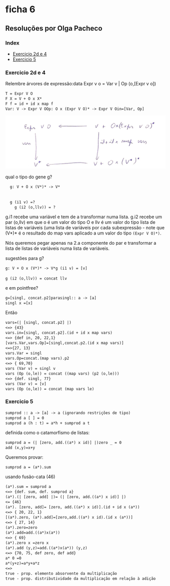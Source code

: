 
# ficha 6

## Resoluções por Olga Pacheco

### Index

-  [Exercicio 2d e 4](#ex2d4)
-  [Exercicio 5](#ex5)

  

### <a id="ex2d4"></a> Exercicio 2d e 4

  

Relembre árvores de expressão:data Expr v o = Var v | Op (o,[Expr v o])

    T = Expr V O
    F X = V + O x X*
    F f = id + id x map f
    Var: V -> Expr V OOp: O x (Expr V O)* -> Expr V Oin=[Var, Op]

  

![](https://github.com/giventofly/cp1920/blob/master/ficha6/f62d.png)


qual o tipo do gene g?

      g: V + O x (V*)* -> V*
    

      g (i1 v) =?
        g (i2 (o,llv)) = ?

g.i1 recebe uma variável e tem de a transformar numa lista.
g.i2 recebe um par (o,llv) em que o é um valor do tipo O e llv é um valor do tipo lista de listas de variáveis (uma lista de variáveis por cada subexpressão - note que (V*)* é o resultado do map vars aplicado a um valor do tipo `(Expr V O)*)`.

  

Nós queremos pegar apenas na 2.a componente do par e transformar a lista de listas de variáveis numa lista de variáveis.

  

sugestões para g?

  

    g: V + O x (V*)* -> V*g (i1 v) = [v]
    
    g (i2 (o,llv)) = concat llv

  

e em pointfree?

    g=[singl, concat.p2]parasingl:: a -> [a]
    singl x =[x]

  

Então

  

    vars=(| [singl, concat.p2] |)
    <=> {43}   
    vars.in=[singl, concat.p2].(id + id x map vars)    
    <=> {def in, 20, 22,1}    
    [vars.Var,vars.Op]=[singl,concat.p2.(id x map vars)]    
    <=>{27, 13}    
    vars.Var = singl    
    vars.Op=concat.(map vars).p2    
    <=> { 69,70}    
    vars (Var v) = singl v    
    vars (Op (o,le)) = concat ((map vars) (p2 (o,le)))    
    <=> {def. singl, 77}    
    vars (Var v) = [v]    
    vars (Op (o,le)) = concat (map vars le)

  

### <a id="ex5"></a> Exercicio 5

  

    sumprod :: a -> [a] -> a (ignorando restrições de tipo)    
    sumprod a [ ] = 0    
    sumprod a (h : t) = a*h + sumprod a t

  
definida como o catamorfismo de listas:

  

    sumprod a = (| [zero, add.((a*) x id)] |)zero _ = 0
    add (x,y)=x+y

  

Queremos provar:

    sumprod a = (a*).sum

usando fusão-cata (46)
    
    (a*).sum = sumprod a    
    <=> {def. sum, def. sumprod a}    
    (a*).(| [zero, add] |)= (| [zero, add.((a*) x id)] |)    
    <= {46}    
    (a*). [zero, add]= [zero, add.((a*) x id)].(id + id x (a*))    
    <=> { 20, 22, 1}    
    [(a*).zero, (a*).add]=[zero,add.((a*) x id).(id x (a*))]    
    <=> { 27, 14}    
    (a*).zero=zero    
    (a*).add=add.((a*)x(a*))    
    <=> { 69}    
    (a*).zero x =zero x    
    (a*).add (y,z)=add.((a*)x(a*)) (y,z)    
    <=> {70, 75, def zero, def add}    
    a* 0 =0    
    a*(y+z)=a*y+a*z    
    <=>
    true - prop. elemento absorvente da multiplicação    
    true - prop. distributividade da multiplicação em relação à adição

